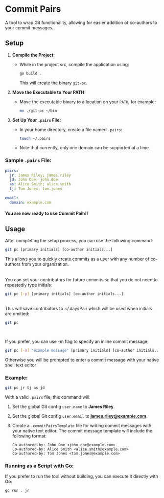 # Commit Pairs

A tool to wrap Git functionality, allowing for easier addition of co-authors to your commit messages.

## Setup

1. **Compile the Project:**
   - While in the project src, compile the application using:
     ```sh
     go build .
     ```
     This will create the binary `git-pc`.

2. **Move the Executable to Your PATH:**
   - Move the executable binary to a location on your `PATH`, for example:
     ```sh
     mv ./git-pc ~/bin
     ```

3. **Set Up Your `.pairs` File:**
   - In your home directory, create a file named `.pairs`:
     ```sh
     touch ~/.pairs
     ```
   - Note that currently, only one domain can be supported at a time.

### Sample `.pairs` File:

```yaml
pairs:
  jr: James Riley; james.riley
  jd: John Doe; john.doe
  as: Alice Smith; alice.smith
  tj: Tom Jones; tom.jones
  
email:
  domain: example.com
```

#### You are now ready to use Commit Pairs!

## Usage

After completing the setup process, you can use the following command:

```sh
git pc [primary initials] [co-author initials...]
```

This allows you to quickly create commits as a user with any number of co-authors from your organization.
<br><br><br>
You can set your contributors for future commits so that you do not need to repeatedly type initials:
```sh
git pc [-p] [primary initials] [co-author initials...]
```
<br>
This will save contributors to ~/.daysPair which will be used when initials are omitted:

```sh
git pc
```
<br>

If you prefer, you can use -m flag to specify an inline commit message: 
```sh
git pc [-m] "example message" [primary initials] [co-author initials...]
```

Otherwise you will be prompted to enter a commit message with your native shell text editor

### Example:

```sh
git pc jr tj as jd
```

With a valid `.pairs` file, this command will:

1. Set the global Git config `user.name` to **James Riley**.
2. Set the global Git config `user.email` to **james.riley@example.com**.
3. Create a `.commitPairsTemplate` file for writing commit messages with your native text editor. The commit message template will include the following format:

    ```text
    Co-authored-by: John Doe <john.doe@example.com>
    Co-authored-by: Alice Smith <alice.smith@example.com>
    Co-authored-by: Tom Jones <tom.jones@example.com>
    ```

### Running as a Script with Go:

If you prefer to run the tool without building, you can execute it directly with Go:

```sh
go run . jr
```